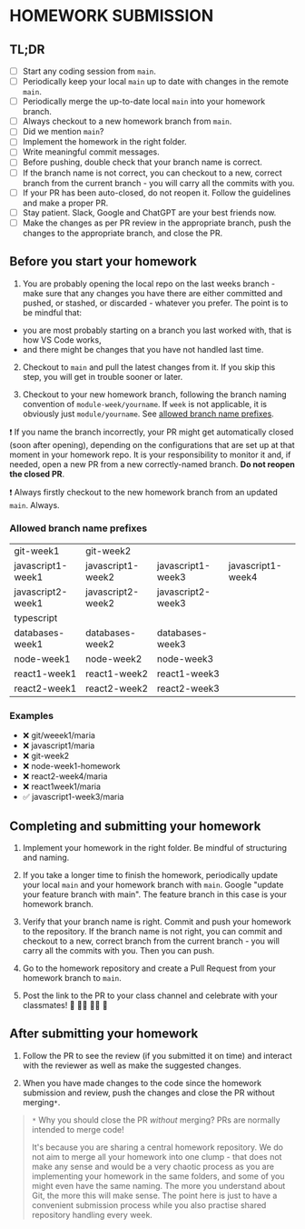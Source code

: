 # HOMEWORK SUBMISSION

## TL;DR

- [ ] Start any coding session from `main`.
- [ ] Periodically keep your local `main` up to date with changes in the remote `main`.
- [ ] Periodically merge the up-to-date local `main` into your homework branch.
- [ ] Always checkout to a new homework branch from `main`.
- [ ] Did we mention `main`?
- [ ] Implement the homework in the right folder.
- [ ] Write meaningful commit messages.
- [ ] Before pushing, double check that your branch name is correct.
- [ ] If the branch name is not correct, you can checkout to a new, correct branch from the current branch - you will carry all the commits with you.
- [ ] If your PR has been auto-closed, do not reopen it. Follow the guidelines and make a proper PR.
- [ ] Stay patient. Slack, Google and ChatGPT are your best friends now.
- [ ] Make the changes as per PR review in the appropriate branch, push the changes to the appropriate branch, and close the PR.

## Before you start your homework

1. You are probably opening the local repo on the last weeks branch - make sure that any changes you have there are either committed and pushed, or stashed, or discarded - whatever you prefer. The point is to be mindful that:

- you are most probably starting on a branch you last worked with, that is how VS Code works,
- and there might be changes that you have not handled last time.

2. Checkout to `main` and pull the latest changes from it. If you skip this step, you will get in trouble sooner or later.

3. Checkout to your new homework branch, following the branch naming convention of `module-week/yourname`. If `week` is not applicable, it is obviously just `module/yourname`. See [allowed branch name prefixes](#allowed-branch-name-prefixes).

❗ If you name the branch incorrectly, your PR might get automatically closed (soon after opening), depending on the configurations that are set up at that moment in your homework repo. It is your responsibility to monitor it and, if needed, open a new PR from a new correctly-named branch. **Do not reopen the closed PR**.

❗ Always firstly checkout to the new homework branch from an updated `main`. Always.

### Allowed branch name prefixes

|                   |                   |                   |                   |
| ----------------- | ----------------- | ----------------- | ----------------- |
| git-week1         | git-week2         |                   |                   |
| javascript1-week1 | javascript1-week2 | javascript1-week3 | javascript1-week4 |
| javascript2-week1 | javascript2-week2 | javascript2-week3 |                   |
| typescript        |                   |                   |                   |
| databases-week1   | databases-week2   | databases-week3   |                   |
| node-week1        | node-week2        | node-week3        |                   |
| react1-week1      | react1-week2      | react1-week3      |                   |
| react2-week1      | react2-week2      | react2-week3      |                   |

### Examples

- ❌ git/weeek1/maria
- ❌ javascript1/maria
- ❌ git-week2
- ❌ node-week1-homework
- ❌ react2-week4/maria
- ❌ react1week1/maria
- ✅ javascript1-week3/maria

## Completing and submitting your homework

1. Implement your homework in the right folder. Be mindful of structuring and naming.

2. If you take a longer time to finish the homework, periodically update your local `main` and your homework branch with `main`. Google "update your feature branch with main". The feature branch in this case is your homework branch.

3. Verify that your branch name is right. Commit and push your homework to the repository. If the branch name is not right, you can commit and checkout to a new, correct branch from the current branch - you will carry all the commits with you. Then you can push.

4. Go to the homework repository and create a Pull Request from your homework branch to `main`.

5. Post the link to the PR to your class channel and celebrate with your classmates! 🎉 💃🏽 🕺🏾 🥳

## After submitting your homework

1. Follow the PR to see the review (if you submitted it on time) and interact with the reviewer as well as make the suggested changes.

2. When you have made changes to the code since the homework submission and review, push the changes and close the PR without merging`*`.

> `*` Why you should close the PR _without_ merging? PRs are normally intended to merge code!
>
> It's because you are sharing a central homework repository. We do not aim to merge all your homework into one clump - that does not make any sense and would be a very chaotic process as you are implementing your homework in the same folders, and some of you might even have the same naming. The more you understand about Git, the more this will make sense. The point here is just to have a convenient submission process while you also practise shared repository handling every week.
